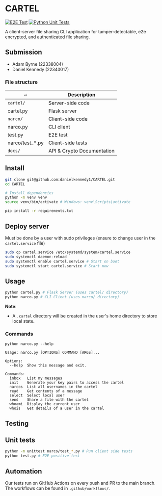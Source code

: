 # CARTEL

[![E2E Test](https://github.com/danielkennedy1/CARTEL/actions/workflows/e2e_test.yaml/badge.svg)](https://github.com/danielkennedy1/CARTEL/actions/workflows/e2e_test.yaml) [![Python Unit Tests](https://github.com/danielkennedy1/CARTEL/actions/workflows/unit_testing.yaml/badge.svg)](https://github.com/danielkennedy1/CARTEL/actions/workflows/unit_testing.yaml)

A client-server file sharing CLI application for tamper-detectable, e2e encrypted, and authenticated file sharing.

## Submission

- Adam Byrne (22338004)
- Daniel Kennedy (22340017)

### File structure

| ~ | Description |
| --- | --- |
| `cartel/` | Server-side code |
| cartel.py | Flask server |
| `narco/` | Client-side code |
| narco.py | CLI client |
| test.py | E2E test |
| narco/test_*.py | Client-side tests |
| `docs/` | API & Crypto Documentation |

## Install

```bash
git clone git@github.com:danielkennedy1/CARTEL.git
cd CARTEL

# Install dependencies
python -m venv venv
source venv/bin/activate # Windows: venv\Scripts\activate

pip install -r requirements.txt
```

## Deploy server

Must be done by a user with sudo privileges (ensure to change user in the `cartel.service` file)

```bash
sudo cp cartel.service /etc/systemd/system/cartel.service
sudo systemctl daemon-reload
sudo systemctl enable cartel.service # Start on boot
sudo systemctl start cartel.service # Start now
```

## Usage

```bash
python cartel.py # Flask Server (uses cartel/ directory)
python narco.py # CLI Client (uses narco/ directory)
```

**Note**:

- A `.cartel` directory will be created in the user's home directory to store local state.

### Commands

```man
python narco.py --help

Usage: narco.py [OPTIONS] COMMAND [ARGS]...

Options:
  --help  Show this message and exit.

Commands:
  inbox   List my messages
  init    Generate your key pairs to access the cartel
  narcos  List all usernames in the cartel
  read    Get contents of a message
  select  Select local user
  send    Share a file with the cartel
  whoami  Display the current user
  whois   Get details of a user in the cartel
```

## Testing


## Unit tests

```bash
python -m unittest narco/test_*.py # Run client side tests
python test.py # E2E positive test
```

## Automation

Our tests run on GitHub Actions on every push and PR to the main branch. The workflows can be found in `.github/workflows/`.

